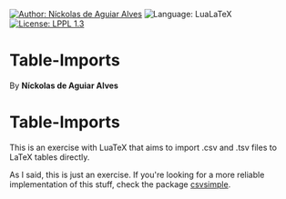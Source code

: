 [![Author: Níckolas de Aguiar Alves](https://img.shields.io/badge/author-Níckolas_de_Aguiar_Alves-e20134)](https://alves-nickolas.github.io/)
![Language: LuaLaTeX](https://img.shields.io/badge/language-LuaLaTeX-f1611a)
[![License: LPPL 1.3](https://img.shields.io/badge/license-LPPL_1.3-ffc100)](https://test.latex-project.org//lppl/)

# Table-Imports
By **Níckolas de Aguiar Alves**

# Table-Imports
This is an exercise with LuaTeX that aims to import .csv and .tsv files to LaTeX tables directly.

As I said, this is just an exercise. If you're looking for a more reliable implementation of this stuff, check the package [csvsimple](https://www.ctan.org/pkg/csvsimple).
